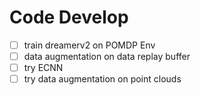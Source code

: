 # Code Develop
- [ ] train dreamerv2 on POMDP Env
- [ ] data augmentation on data replay buffer
- [ ] try ECNN
- [ ] try data augmentation on point clouds